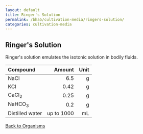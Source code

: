 ```yaml
---
layout: default
title: Ringer's Solution
permalink: /bha5/cultivation-media/ringers-solution/
categories: cultivation-media
---
```


## Ringer's Solution

Ringer's solution emulates the isotonic solution in bodily fluids.

|Compound| Amount | Unit |
|:-------|-------:|-----:|
|NaCl|6.5|g|
|KCl|0.42|g|
|CaCl<sub>2</sub>|0.25|g|
|NaHCO<sub>3</sub>|0.2|g|
|Distilled water|up to 1000|mL|

[Back to Organisms](/bha4/organisms/)
